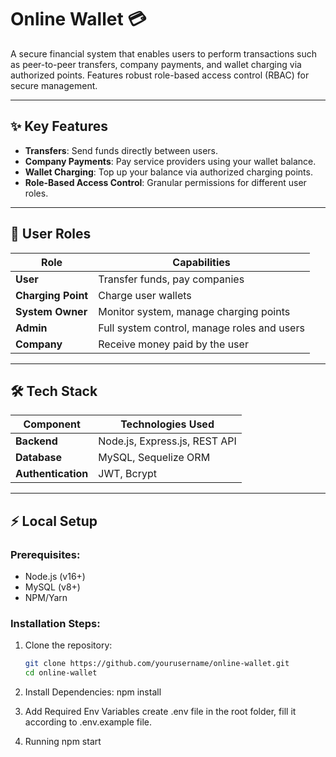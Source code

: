 # Online Wallet 💳

A secure financial system that enables users to perform transactions such as peer-to-peer transfers, company payments, and wallet charging via authorized points. Features robust role-based access control (RBAC) for secure management.

---

## ✨ Key Features
- **Transfers**: Send funds directly between users.
- **Company Payments**: Pay service providers using your wallet balance.
- **Wallet Charging**: Top up your balance via authorized charging points.
- **Role-Based Access Control**: Granular permissions for different user roles.

---

## 👥 User Roles
| Role             | Capabilities                               |
|------------------|--------------------------------------------|
| **User**         | Transfer funds, pay companies              |
| **Charging Point**| Charge user wallets                       |
| **System Owner** | Monitor system, manage charging points     |
| **Admin**        | Full system control, manage roles and users|
| **Company**        | Receive money paid by the user|


---

## 🛠 Tech Stack
| Component        | Technologies Used                          |
|------------------|--------------------------------------------|
| **Backend**      | Node.js, Express.js, REST API              |
| **Database**     | MySQL, Sequelize ORM                       |
| **Authentication**| JWT, Bcrypt              |

---


## ⚡ Local Setup
### Prerequisites:
- Node.js (v16+)
- MySQL (v8+)
- NPM/Yarn

### Installation Steps:
1. Clone the repository:
   ```bash
   git clone https://github.com/yourusername/online-wallet.git
   cd online-wallet

 2. Install Dependencies:
    npm install

3. Add Required Env Variables
create .env file in the root folder, fill it according to .env.example file.

4. Running
npm start    
